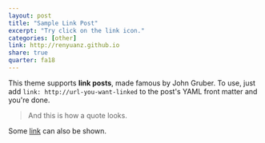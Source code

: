 ```yaml
---
layout: post
title: "Sample Link Post"
excerpt: "Try click on the link icon."
categories: [other]
link: http://renyuanz.github.io
share: true
quarter: fa18
---
```


This theme supports **link posts**, made famous by John Gruber. To use, just add `link: http://url-you-want-linked` to the post's YAML front matter and you're done.

> And this is how a quote looks.

Some [link](http://renyuanz.github.io) can also be shown.
